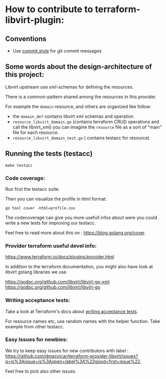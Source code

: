 # How to contribute to terraform-libvirt-plugin:

## Conventions

* Use [commit.style](https://commit.style/) for git commit messages


## Some words about the design-architecture of this project:

Libvirt upstream use xml-schemas for defining the resources.

There is a common-pattern shared among the resources in this provider.

For example the `domain` resource, and others are organized like follow:

-  the `domain_def` contains libvirt xml schemas and operation
- `resource_libvirt_domain.go` (contains terraform CRUD operations and call the libvirt_xml)
   you can imagine the `resource` file as a sort of "main" file for each resource.
- `resource_libvirt_domain_test.go` ( contains testacc for resource)


## Running the tests (testacc)

```
make testacc
```

### Code coverage:

Run first the testacc suite.

Then you can visualize the profile in html format:

```golang
go tool cover -html=profile.cov
```

The codecoverage can give you more usefull infos about were you could write a new tests for improving our testacc.

Feel free to read more about this on : https://blog.golang.org/cover.


### Provider terraform useful devel info:

https://www.terraform.io/docs/plugins/provider.html

In addition to the terraform documentation, you might also have look at libvirt golang libraries we use.

https://godoc.org/github.com/libvirt/libvirt-go-xml
https://godoc.org/github.com/libvirt/libvirt-go


### Writing acceptance tests:

Take a look at Terraform's docs about [writing acceptance tests](https://github.com/hashicorp/terraform/blob/master/.github/CONTRIBUTING.md#writing-an-acceptance-test).

For resource names etc, use random names with the helper function. Take example from other testacc.


### Easy Issues for newbies:

We try to keep easy issues for new contributors with label : https://github.com/dmacvicar/terraform-provider-libvirt/issues?q=is%3Aissue+is%3Aopen+label%3A%22good+first+issue%22.

Feel free to pick also other issues 
